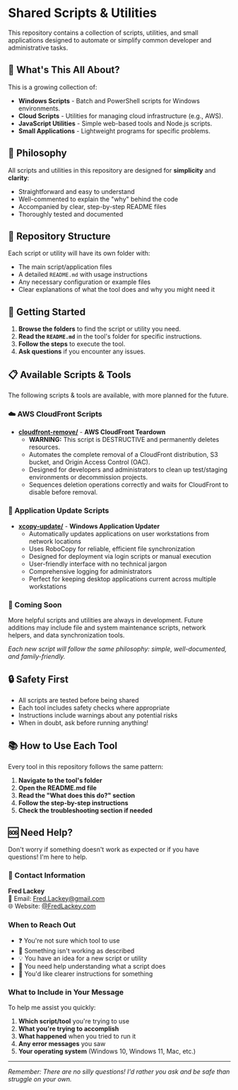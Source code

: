 # Shared Scripts & Utilities

This repository contains a collection of scripts, utilities, and small applications designed to automate or simplify common developer and administrative tasks.

## 🎯 What's This All About?

This is a growing collection of:
- **Windows Scripts** - Batch and PowerShell scripts for Windows environments.
- **Cloud Scripts** - Utilities for managing cloud infrastructure (e.g., AWS).
- **JavaScript Utilities** - Simple web-based tools and Node.js scripts.
- **Small Applications** - Lightweight programs for specific problems.

## 🌟 Philosophy

All scripts and utilities in this repository are designed for **simplicity** and **clarity**:
- Straightforward and easy to understand
- Well-commented to explain the "why" behind the code
- Accompanied by clear, step-by-step README files
- Thoroughly tested and documented

## 📁 Repository Structure

Each script or utility will have its own folder with:
- The main script/application files
- A detailed `README.md` with usage instructions
- Any necessary configuration or example files
- Clear explanations of what the tool does and why you might need it

## 🚀 Getting Started

1. **Browse the folders** to find the script or utility you need.
2. **Read the `README.md`** in the tool's folder for specific instructions.
3. **Follow the steps** to execute the tool.
4. **Ask questions** if you encounter any issues.

## 📋 Available Scripts & Tools

The following scripts & tools are available, with more planned for the future.

### ☁️ AWS CloudFront Scripts

- **[cloudfront-remove/](cloudfront-remove/)** - **AWS CloudFront Teardown**
  - **WARNING:** This script is DESTRUCTIVE and permanently deletes resources.
  - Automates the complete removal of a CloudFront distribution, S3 bucket, and Origin Access Control (OAC).
  - Designed for developers and administrators to clean up test/staging environments or decommission projects.
  - Sequences deletion operations correctly and waits for CloudFront to disable before removal.

### 🔄 Application Update Scripts

- **[xcopy-update/](xcopy-update/)** - **Windows Application Updater**
  - Automatically updates applications on user workstations from network locations
  - Uses RoboCopy for reliable, efficient file synchronization
  - Designed for deployment via login scripts or manual execution
  - User-friendly interface with no technical jargon
  - Comprehensive logging for administrators
  - Perfect for keeping desktop applications current across multiple workstations

### 🚀 Coming Soon

More helpful scripts and utilities are always in development. Future additions may include file and system maintenance scripts, network helpers, and data synchronization tools.

*Each new script will follow the same philosophy: simple, well-documented, and family-friendly.*

## 🔒 Safety First

- All scripts are tested before being shared
- Each tool includes safety checks where appropriate
- Instructions include warnings about any potential risks
- When in doubt, ask before running anything!

## 📚 How to Use Each Tool

Every tool in this repository follows the same pattern:

1. **Navigate to the tool's folder**
2. **Open the README.md file**
3. **Read the "What does this do?" section**
4. **Follow the step-by-step instructions**
5. **Check the troubleshooting section if needed**

## 🆘 Need Help?

Don't worry if something doesn't work as expected or if you have questions! I'm here to help.

### 📧 Contact Information

**Fred Lackey**  
📧 Email: [Fred.Lackey@gmail.com](mailto:Fred.Lackey@gmail.com)  
🌐 Website: [@FredLackey.com](https://FredLackey.com)

### When to Reach Out

- ❓ You're not sure which tool to use
- 🐛 Something isn't working as described
- 💡 You have an idea for a new script or utility
- 🤔 You need help understanding what a script does
- 📝 You'd like clearer instructions for something

### What to Include in Your Message

To help me assist you quickly:
1. **Which script/tool** you're trying to use
2. **What you're trying to accomplish**
3. **What happened** when you tried to run it
4. **Any error messages** you saw
5. **Your operating system** (Windows 10, Windows 11, Mac, etc.)

---

*Remember: There are no silly questions! I'd rather you ask and be safe than struggle on your own.* 